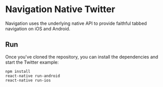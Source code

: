 # Navigation Native Twitter
Navigation uses the underlying native API to provide faithful tabbed navigation on iOS and Android.

## Run
Once you've cloned the repository, you can install the dependencies and start the Twitter example:

    npm install
    react-native run-android
    react-native run-ios
